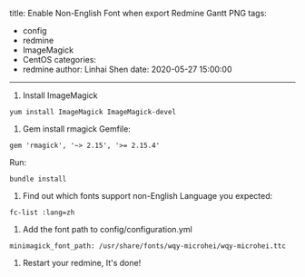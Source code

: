 title: Enable Non-English Font when export Redmine Gantt PNG
tags:
  - config
  - redmine
  - ImageMagick
  - CentOS
categories:
  - redmine
author: Linhai Shen
date: 2020-05-27 15:00:00
---
1. Install ImageMagick
<!-- more -->
```
yum install ImageMagick ImageMagick-devel
```
1. Gem install rmagick
Gemfile:
```
gem 'rmagick', '~> 2.15', '>= 2.15.4'
```
Run:
```
bundle install
```

1. Find out which fonts support non-English Language you expected:
```
fc-list :lang=zh
```

1. Add the font path to config/configuration.yml
```
minimagick_font_path: /usr/share/fonts/wqy-microhei/wqy-microhei.ttc
```

1. Restart your redmine, It's done!